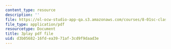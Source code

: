 ```yaml
---
content_type: resource
description: ''
file: https://ol-ocw-studio-app-qa.s3.amazonaws.com/courses/8-01sc-classical-mechanics-fall-2016/d3b0568216fdea3971af3cd9f9daad3e_sffRo1-_D8E.pdf
file_type: application/pdf
resourcetype: Document
title: 3play pdf file
uid: d3b05682-16fd-ea39-71af-3cd9f9daad3e
---
```

